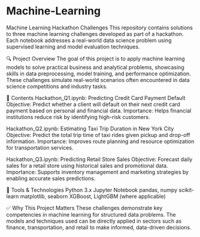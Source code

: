 # Machine-Learning

Machine Learning Hackathon Challenges
This repository contains solutions to three machine learning challenges developed as part of a hackathon. Each notebook addresses a real-world data science problem using supervised learning and model evaluation techniques.

🔍 Project Overview
The goal of this project is to apply machine learning models to solve practical business and analytical problems, showcasing skills in data preprocessing, model training, and performance optimization. These challenges simulate real-world scenarios often encountered in data science competitions and industry tasks.

📁 Contents
Hackathon_Q1.ipynb: Predicting Credit Card Payment Default
Objective: Predict whether a client will default on their next credit card payment based on personal and financial data.
Importance: Helps financial institutions reduce risk by identifying high-risk customers.

Hackathon_Q2.ipynb: Estimating Taxi Trip Duration in New York City
Objective: Predict the total trip time of taxi rides given pickup and drop-off information.
Importance: Improves route planning and resource optimization for transportation services.

Hackathon_Q3.ipynb: Predicting Retail Store Sales
Objective: Forecast daily sales for a retail store using historical sales and promotional data.
Importance: Supports inventory management and marketing strategies by enabling accurate sales predictions.

🧰 Tools & Technologies
Python 3.x
Jupyter Notebook
pandas, numpy
scikit-learn
matplotlib, seaborn
XGBoost, LightGBM (where applicable)

✅ Why This Project Matters
These challenges demonstrate key competencies in machine learning for structured data problems. The models and techniques used can be directly applied in sectors such as finance, transportation, and retail to make informed, data-driven decisions.
